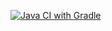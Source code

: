 [![Java CI with Gradle](https://github.com/GorElena/selinede2.2./actions/workflows/gradle.yml/badge.svg)](https://github.com/GorElena/selinede2.2./actions/workflows/gradle.yml)
